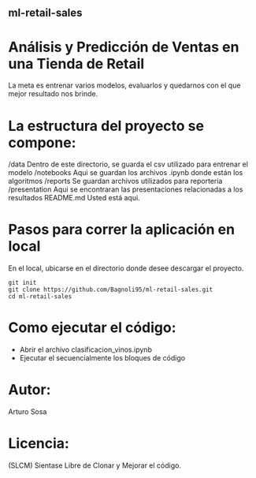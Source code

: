 ## ml-retail-sales
# Análisis y Predicción de Ventas en una Tienda de Retail
La meta es entrenar varios modelos, evaluarlos y quedarnos con el que mejor resultado nos brinde.

# La estructura del proyecto se compone:
/data
 Dentro de este directorio, se guarda el csv utilizado para entrenar el modelo
/notebooks
 Aqui se guardan los archivos .ipynb donde están los algoritmos
/reports
 Se guardan archivos utilizados para reporteria
/presentation
 Aqui se encontraran las presentaciones relacionadas a los resultados
README.md
 Usted está aqui.

# Pasos para correr la aplicación en local
En el local, ubicarse en el directorio donde desee descargar el proyecto.
```
git init
git clone https://github.com/Bagnoli95/ml-retail-sales.git
cd ml-retail-sales
```

# Como ejecutar el código:
- Abrir el archivo clasificacion_vinos.ipynb
- Ejecutar el secuencialmente los bloques de código


# Autor:
Arturo Sosa

# Licencia:
(SLCM) Sientase Libre de Clonar y Mejorar el código.
